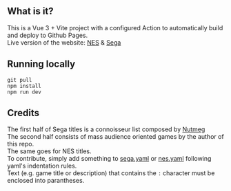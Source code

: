 ## What is it?
This is a Vue 3 + Vite project with a configured Action to automatically build and deploy to Github Pages.\
Live version of the website: [NES](http://localhost:5173/#/nes) & [Sega](http://localhost:5173/#/sega)

## Running locally
```console
git pull
npm install
npm run dev
```

## Credits
The first half of Sega titles is a connoisseur list composed by [Nutmeg](https://rpgcodex.net/forums/members/nutmeg.16903/)\
The second half consists of mass audience oriented games by the author of this repo.\
The same goes for NES titles.\
To contribute, simply add something to [sega.yaml](https://github.com/BesterCode/bestercode.github.io/blob/master/src/assets/sega.yaml) or [nes.yaml](https://github.com/BesterCode/bestercode.github.io/blob/master/src/assets/nes.yaml) following yaml's indentation rules.\
Text (e.g. game title or description) that contains the `:` character must be enclosed into parantheses.
